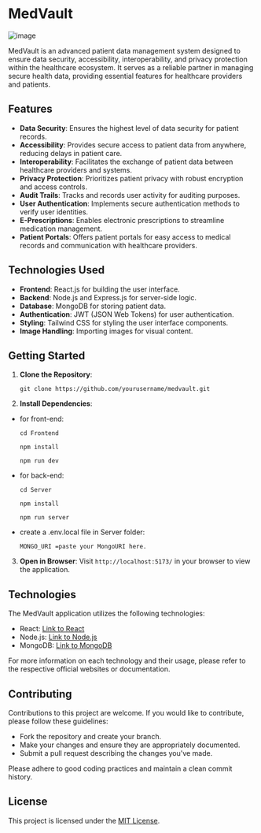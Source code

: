 # MedVault
![image](https://github.com/Yash636261/MedVault/assets/98970491/588225c5-3942-481e-8b8e-4dd8cd2c98c2)

MedVault is an advanced patient data management system designed to ensure data security, accessibility, interoperability, and privacy protection within the healthcare ecosystem. It serves as a reliable partner in managing secure health data, providing essential features for healthcare providers and patients.

## Features

- **Data Security**: Ensures the highest level of data security for patient records.
- **Accessibility**: Provides secure access to patient data from anywhere, reducing delays in patient care.
- **Interoperability**: Facilitates the exchange of patient data between healthcare providers and systems.
- **Privacy Protection**: Prioritizes patient privacy with robust encryption and access controls.
- **Audit Trails**: Tracks and records user activity for auditing purposes.
- **User Authentication**: Implements secure authentication methods to verify user identities.
- **E-Prescriptions**: Enables electronic prescriptions to streamline medication management.
- **Patient Portals**: Offers patient portals for easy access to medical records and communication with healthcare providers.

## Technologies Used

- **Frontend**: React.js for building the user interface.
- **Backend**: Node.js and Express.js for server-side logic.
- **Database**: MongoDB for storing patient data.
- **Authentication**: JWT (JSON Web Tokens) for user authentication.
- **Styling**: Tailwind CSS for styling the user interface components.
- **Image Handling**: Importing images for visual content.

## Getting Started

1. **Clone the Repository**:
   <pre><code>git clone https://github.com/yourusername/medvault.git</pre></code>
2. **Install Dependencies**:
- for front-end:
  <pre><code>cd Frontend</pre></code>
  <pre><code>npm install</pre></code>
  <pre><code>npm run dev</pre></code>
- for back-end:
  <pre><code>cd Server</pre></code>
  <pre><code>npm install</pre></code>
  <pre><code>npm run server</pre></code>
- create a .env.local file in Server folder:
  <pre><code>MONGO_URI =paste your MongoURI here.</pre></code>
   
3. **Open in Browser**: Visit `http://localhost:5173/` in your browser to view the application.

## Technologies

The MedVault application utilizes the following technologies:

- React: [Link to React](https://reactjs.org/)
- Node.js: [Link to Node.js](https://nodejs.org/)
- MongoDB: [Link to MongoDB](https://www.mongodb.com/)

For more information on each technology and their usage, please refer to the respective official websites or documentation.

## Contributing

Contributions to this project are welcome. If you would like to contribute, please follow these guidelines:

- Fork the repository and create your branch.
- Make your changes and ensure they are appropriately documented.
- Submit a pull request describing the changes you've made.

Please adhere to good coding practices and maintain a clean commit history.

## License

This project is licensed under the [MIT License](LICENSE).
